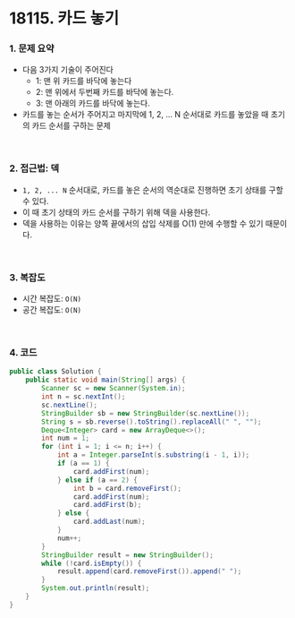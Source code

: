 # 18115. 카드 놓기

### 1. 문제 요약

- 다음 3가지 기술이 주어진다
  - 1: 맨 위 카드를 바닥에 놓는다
  - 2: 맨 위에서 두번째 카드를 바닥에 놓는다.
  - 3: 맨 아래의 카드를 바닥에 놓는다.
- 카드를 놓는 순서가 주어지고 마지막에 1, 2, ... N 순서대로 카드를 놓았을 때 초기의 카드 순서를 구하는 문제

<br>

### 2. 접근법: 덱

- `1, 2, ... N` 순서대로, 카드를 놓은 순서의 역순대로 진행하면 초기 상태를 구할 수 있다.
- 이 때 초기 상태의 카드 순서를 구하기 위해 덱을 사용한다.
- 덱을 사용하는 이유는 양쪽 끝에서의 삽입 삭제를 O(1) 만에 수행할 수 있기 때문이다.

<br>

### 3. 복잡도

- 시간 복잡도: `O(N)`
- 공간 복잡도: `O(N)`

<br>

### 4. 코드

``` Java
public class Solution {
    public static void main(String[] args) {
        Scanner sc = new Scanner(System.in);
        int n = sc.nextInt();
        sc.nextLine();
        StringBuilder sb = new StringBuilder(sc.nextLine());
        String s = sb.reverse().toString().replaceAll(" ", "");
        Deque<Integer> card = new ArrayDeque<>();
        int num = 1;
        for (int i = 1; i <= n; i++) {
            int a = Integer.parseInt(s.substring(i - 1, i));
            if (a == 1) {
                card.addFirst(num);
            } else if (a == 2) {
                int b = card.removeFirst();
                card.addFirst(num);
                card.addFirst(b);
            } else {
                card.addLast(num);
            }
            num++;
        }
        StringBuilder result = new StringBuilder();
        while (!card.isEmpty()) {
            result.append(card.removeFirst()).append(" ");
        }
        System.out.println(result);
    }
}

```
